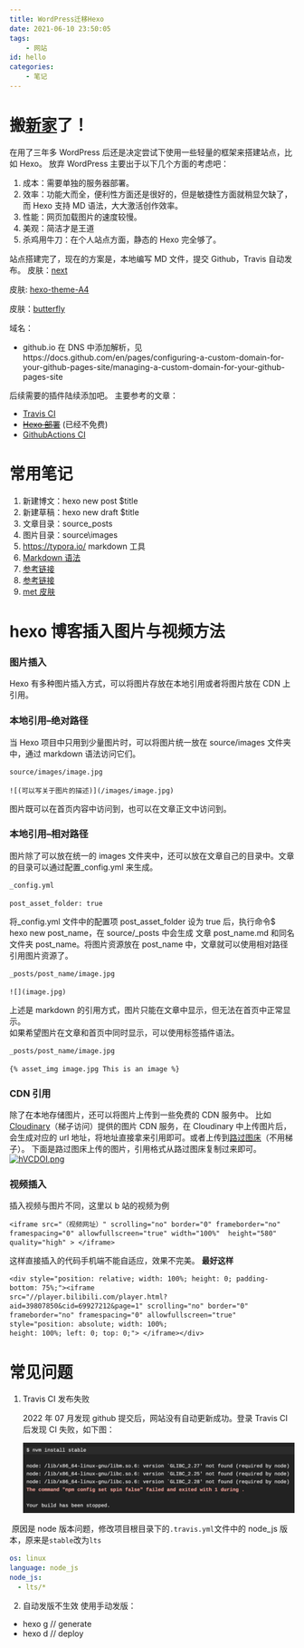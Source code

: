 ```yaml
---
title: WordPress迁移Hexo
date: 2021-06-10 23:50:05
tags: 
	- 网站
id: hello
categories:
	- 笔记
---
```


# 搬[新家](http://kwaibook.com)了！

在用了三年多 WordPress 后还是决定尝试下使用一些轻量的框架来搭建站点，比如 Hexo。
放弃 WordPress 主要出于以下几个方面的考虑吧：

1. 成本：需要单独的服务器部署。
2. 效率：功能大而全，便利性方面还是很好的，但是敏捷性方面就稍显欠缺了，而 Hexo 支持 MD 语法，大大激活创作效率。
3. 性能：网页加载图片的速度较慢。
4. 美观：简洁才是王道
5. 杀鸡用牛刀：在个人站点方面，静态的 Hexo 完全够了。

<!--more-->

站点搭建完了，现在的方案是，本地编写 MD 文件，提交 Github，Travis 自动发布。
皮肤：[next](http://theme-next.iissnan.com/getting-started.html)

皮肤: [hexo-theme-A4](https://github.com/HiNinoJay/hexo-theme-A4)

皮肤：[butterfly](https://butterfly.js.org/posts/ceeb73f/)

域名：

- github.io 在 DNS 中添加解析，见https://docs.github.com/en/pages/configuring-a-custom-domain-for-your-github-pages-site/managing-a-custom-domain-for-your-github-pages-site

后续需要的插件陆续添加吧。
主要参考的文章：

- [Travis CI](https://segmentfault.com/a/1190000021987832)
- ~~[Hexo 部署](https://kchen.cc/2016/11/12/hexo-instructions/)~~ (已经不免费)
- [GithubActions CI](https://hexo.io/docs/github-pages)

# 常用笔记

1. 新建博文：hexo new post $title
2. 新建草稿：hexo new draft $title
3. 文章目录：source_posts
4. 图片目录：source\images
5. https://typora.io/ markdown 工具
6. [Markdown 语法](https://markdown.com.cn/basic-syntax/links.html)
7. [参考链接](http://blog.smallerpig.com/set-hexo-show-more-button-on-indexpage.html)
8. [参考链接](https://tohugo.com/2021/01/26/%E5%B7%A5%E5%85%B7%E9%85%8D%E7%BD%AE/Hexo%E6%B7%BB%E5%8A%A0%E5%88%86%E7%B1%BB%E5%8F%8A%E6%A0%87%E7%AD%BE%EF%BC%88%E5%9C%A8Next%E4%B8%BB%E9%A2%98%E4%B8%8B%EF%BC%89/)
9. [met 皮肤](https://huyongfei.com/posts/2324b80c.html)

# hexo 博客插入图片与视频方法

### 图片插入

Hexo 有多种图片插入方式，可以将图片存放在本地引用或者将图片放在 CDN 上引用。

### 本地引用–绝对路径

当 Hexo 项目中只用到少量图片时，可以将图片统一放在 source/images 文件夹中，通过 markdown 语法访问它们。

```
source/images/image.jpg

![(可以写关于图片的描述)](/images/image.jpg)
```

图片既可以在首页内容中访问到，也可以在文章正文中访问到。

### 本地引用–相对路径

图片除了可以放在统一的 images 文件夹中，还可以放在文章自己的目录中。文章的目录可以通过配置\_config.yml 来生成。

```
_config.yml

post_asset_folder: true
```

将\_config.yml 文件中的配置项 post_asset_folder 设为 true 后，执行命令$ hexo new post_name，在 source/\_posts 中会生成
文章 post_name.md 和同名文件夹 post_name。将图片资源放在 post_name 中，文章就可以使用相对路径引用图片资源了。

```
_posts/post_name/image.jpg

![](image.jpg)
```

上述是 markdown 的引用方式，图片只能在文章中显示，但无法在首页中正常显示。  
如果希望图片在文章和首页中同时显示，可以使用标签插件语法。

```
_posts/post_name/image.jpg

{% asset_img image.jpg This is an image %}
```

### CDN 引用

除了在本地存储图片，还可以将图片上传到一些免费的 CDN 服务中。
比如[Cloudinary](https://cloudinary.com/)（梯子访问）提供的图片 CDN 服务，在 Cloudinary 中上传图片后，会生成对应的 url 地址，将地址直接拿来引用即可。或者上传到[路过图床](https://imgtu.com/)（不用梯子）。
下面是路过图床上传的图片，引用格式从路过图床复制过来即可。
[![hVCDOI.png](https://z3.ax1x.com/2021/08/25/hVCDOI.png)](https://imgtu.com/i/hVCDOI)

### 视频插入

插入视频与图片不同，这里以 b 站的视频为例

```
<iframe src="（视频网址）" scrolling="no" border="0" frameborder="no" framespacing="0" allowfullscreen="true" width="100%"  height="580" quality="high" > </iframe>
```

这样直接插入的代码手机端不能自适应，效果不完美。
**最好这样**

```
<div style="position: relative; width: 100%; height: 0; padding-bottom: 75%;"><iframe
src="//player.bilibili.com/player.html?aid=39807850&cid=69927212&page=1" scrolling="no" border="0"
frameborder="no" framespacing="0" allowfullscreen="true" style="position: absolute; width: 100%;
height: 100%; left: 0; top: 0;"> </iframe></div>
```

# 常见问题

1. Travis CI 发布失败

   2022 年 07 月发现 github 提交后，网站没有自动更新成功。登录 Travis CI 后发现 CI 失败，如下图：

   ![20220727124915-rDXndx](https://raw.githubusercontent.com/zhangga/gitment-comments/master/uPic/2022-07/20220727124915-rDXndx.jpg)

​ 原因是 node 版本问题，修改项目根目录下的`.travis.yml`文件中的 node_js 版本，原来是`stable`改为`lts`

```yaml
os: linux
language: node_js
node_js:
  - lts/*
```

2. 自动发版不生效
  使用手动发版：
  * hexo g // generate
  * hexo d // deploy
